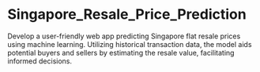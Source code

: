 # Singapore_Resale_Price_Prediction
Develop a user-friendly web app predicting Singapore flat resale prices using machine learning. Utilizing historical transaction data, the model aids potential buyers and sellers by estimating the resale value, facilitating informed decisions.
